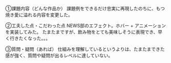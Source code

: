 ①課題内容（どんな作品か）
課題例をできるだけ忠実に再現したのちに、もつ焼き愛に溢れる内容を変更した。

②工夫した点・こだわった点
NEWS部のエフェクト。ホバー + アニメーションを実装してみた。
たまたまですが、飲み物をとても美味しそうに表現でき、早く行きたくなった。。。

③質問・疑問（あれば）
仕組みを理解しているというよりは、たまたまできた感が強く、質問や疑問が出るレベルに達していない。
